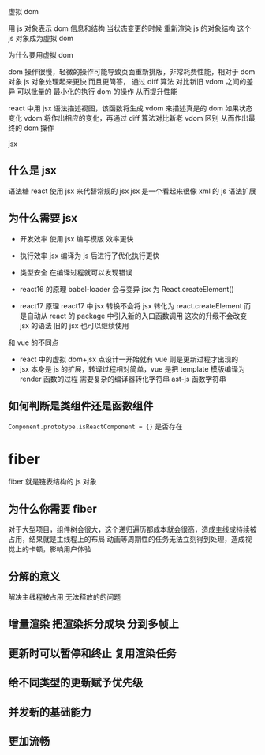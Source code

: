 虚拟 dom

用 js 对象表示 dom 信息和结构 当状态变更的时候 重新渲染 js 的对象结构 这个 js 对象成为虚拟 dom

为什么要用虚拟 dom

dom 操作很慢，轻微的操作可能导致页面重新排版，非常耗费性能，相对于 dom 对象 js 对象处理起来更快 而且更简答，
通过 diff 算法 对比新旧 vdom 之间的差异 可以批量的 最小化的执行 dom 的操作 从而提升性能

react 中用 jsx 语法描述视图，该函数将生成 vdom 来描述真是的 dom 如果状态变化 vdom 将作出相应的变化，再通过 diff 算法对比新老 vdom 区别 从而作出最终的 dom 操作

jsx

## 什么是 jsx

语法糖
react 使用 jsx 来代替常规的 jsx
jsx 是一个看起来很像 xml 的 js 语法扩展

## 为什么需要 jsx

- 开发效率 使用 jsx 编写模版 效率更快
- 执行效率 jsx 编译为 js 后进行了优化执行更快
- 类型安全 在编译过程就可以发现错误

- react16 的原理 babel-loader 会与变异 jsx 为 React.createElement()
- react17 原理 react17 中 jsx 转换不会将 jsx 转化为 react.createElement 而是自动从 react 的 package 中引入新的入口函数调用 这次的升级不会改变 jsx 的语法 旧的 jsx 也可以继续使用

和 vue 的不同点

- react 中的虚拟 dom+jsx 点设计一开始就有 vue 则是更新过程才出现的
- jsx 本身是 js 的扩展，转译过程相对简单，vue 是把 template 模版编译为 render 函数的过程 需要复杂的编译器转化字符串 ast-js 函数字符串

## 如何判断是类组件还是函数组件

`Component.prototype.isReactComponent = {}` 是否存在

# fiber

fiber 就是链表结构的 js 对象

## 为什么你需要 fiber

对于大型项目，组件树会很大，这个递归遍历都成本就会很高，造成主线成持续被占用，结果就是主线程上的布局 动画等周期性的任务无法立刻得到处理，造成视觉上的卡顿，影响用户体验

## 分解的意义

解决主线程被占用 无法释放的的问题

## 增量渲染 把渲染拆分成块 分到多帧上

## 更新时可以暂停和终止 复用渲染任务

## 给不同类型的更新赋予优先级

## 并发新的基础能力

## 更加流畅
